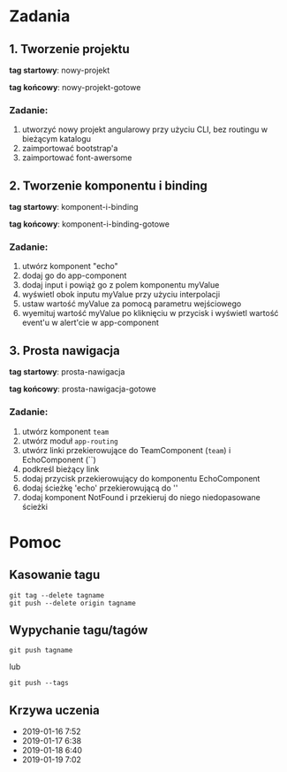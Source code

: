 # Zadania
## 1. Tworzenie projektu
**tag startowy**: nowy-projekt

**tag końcowy**: nowy-projekt-gotowe

### Zadanie:
1. utworzyć nowy projekt angularowy przy użyciu CLI, bez routingu w bieżącym katalogu
1. zaimportować bootstrap'a
1. zaimportować font-awersome

## 2. Tworzenie komponentu i binding
**tag startowy**: komponent-i-binding

**tag końcowy**: komponent-i-binding-gotowe

### Zadanie:
1. utwórz komponent "echo"
1. dodaj go do app-component
1. dodaj input i powiąż go z polem komponentu myValue
1. wyświetl obok inputu myValue przy użyciu interpolacji
1. ustaw wartość myValue za pomocą parametru wejściowego
1. wyemituj wartość myValue po kliknięciu w przycisk i wyświetl wartość event'u w alert'cie w app-component

## 3. Prosta nawigacja
**tag startowy**: prosta-nawigacja

**tag końcowy**: prosta-nawigacja-gotowe

### Zadanie:
1. utwórz komponent `team`
1. utwórz moduł `app-routing`
1. utwórz linki przekierowujące do TeamComponent (`team`) i EchoComponent (``)
1. podkreśl bieżący link
1. dodaj przycisk przekierowujący do komponentu EchoComponent
1. dodaj ścieżkę 'echo' przekierowującą do ''
1. dodaj komponent NotFound i przekieruj do niego niedopasowane ścieżki

# Pomoc
## Kasowanie tagu

    git tag --delete tagname
    git push --delete origin tagname

## Wypychanie tagu/tagów

    git push tagname

lub

    git push --tags

## Krzywa uczenia
- 2019-01-16 7:52
- 2019-01-17 6:38
- 2019-01-18 6:40
- 2019-01-19 7:02
